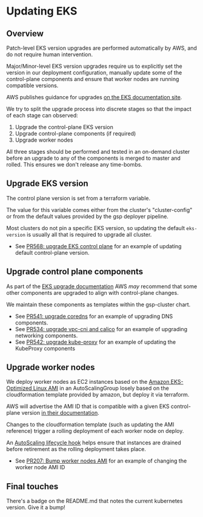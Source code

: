 # Updating EKS

## Overview

Patch-level EKS version upgrades are performed automatically by AWS, and do not
require human intervention.

Major/Minor-level EKS version upgrades require us to explicitly set the version
in our deployment configuration, manually update some of the control-plane
components and ensure that worker nodes are running compatible versions.

AWS publishes guidance for upgrades [on the EKS documentation
site](https://docs.aws.amazon.com/eks/latest/userguide/update-cluster.html).

We try to split the upgrade process into discrete stages so that the impact of each stage can observed:

1. Upgrade the control-plane EKS version
1. Upgrade control-plane components (if required)
1. Upgrade worker nodes

All three stages should be performed and tested in an on-demand cluster before an upgrade to any of the components is merged to master and rolled. This ensures we don't release any time-bombs.

## Upgrade EKS version

The control plane version is set from a terraform variable.

The value for this variable comes either from the cluster's "cluster-config" or
from the default values provided by the gsp deployer pipeline.

Most clusters do not pin a specific EKS version, so updating the default
`eks-version` is usually all that is required to upgrade all cluster.

* See [PR568: upgrade EKS control plane](https://github.com/alphagov/gsp/pull/568/files) for an example of updating default control-plane version.

## Upgrade control plane components

As part of the [EKS upgrade documentation](https://docs.aws.amazon.com/eks/latest/userguide/update-cluster.html)
AWS _may_ recommend that some other components are upgraded to align with
control-plane changes.

We maintain these components as templates within the gsp-cluster chart.

* See [PR541: upgrade coredns](https://github.com/alphagov/gsp/pull/541/files) for an example of upgrading DNS components.
* See [PR534: upgrade vpc-cni and calico](https://github.com/alphagov/gsp/pull/534/files) for an example of upgrading networking components.
* See [PR542: upgrade kube-proxy](https://github.com/alphagov/gsp/pull/542/files) for an example of updating the KubeProxy components

## Upgrade worker nodes

We deploy worker nodes as EC2 instances based on the [Amazon EKS-Optimized
Linux AMI](https://github.com/awslabs/amazon-eks-ami) in an AutoScalingGroup
losely based on the cloudformation template provided by amazon, but deploy it
via terraform.

AWS will advertise the AMI ID that is compatible with a given EKS control-plane
version [in their documentation](https://docs.aws.amazon.com/eks/latest/userguide/eks-optimized-ami.html).

Changes to the cloudformation template (such as updating the AMI reference)
trigger a rolling deployment of each worker node on deploy.

An [AutoScaling lifecycle hook](https://github.com/alphagov/gsp/tree/master/components/aws-node-lifecycle-hook)
helps ensure that instances are drained before retirement as the rolling
deployment takes place.

* See [PR207: Bump worker nodes AMI](https://github.com/alphagov/gsp/pull/207/files) for an example of changing the worker node AMI ID

## Final touches

There's a badge on the README.md that notes the current kubernetes version. Give it a bump!
